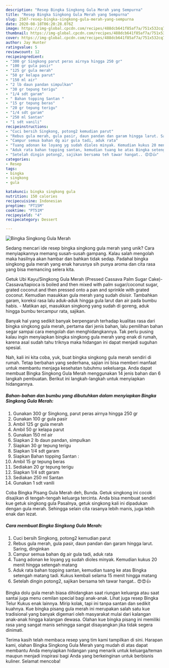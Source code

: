 ```yaml
---
description: "Resep Bingka Singkong Gula Merah yang Sempurna"
title: "Resep Bingka Singkong Gula Merah yang Sempurna"
slug: 2507-resep-bingka-singkong-gula-merah-yang-sempurna
date: 2020-08-18T06:20:28.076Z
image: https://img-global.cpcdn.com/recipes/488dcb641f85af7a/751x532cq70/bingka-singkong-gula-merah-foto-resep-utama.jpg
thumbnail: https://img-global.cpcdn.com/recipes/488dcb641f85af7a/751x532cq70/bingka-singkong-gula-merah-foto-resep-utama.jpg
cover: https://img-global.cpcdn.com/recipes/488dcb641f85af7a/751x532cq70/bingka-singkong-gula-merah-foto-resep-utama.jpg
author: Jay Hunter
ratingvalue: 5
reviewcount: 12
recipeingredient:
- "300 gr Singkong parut peras airnya hingga 250 gr"
- "100 gr gula pasir"
- "125 gr gula merah"
- "50 gr kelapa parut"
- "150 ml air"
- "2 lb daun pandan simpulkan"
- "30 gr tepung terigu"
- "1/4 sdt garam"
- " Bahan topping Santan "
- "15 gr tepung beras"
- "20 gr tepung terigu"
- "1/4 sdt garam"
- "250 ml Santan"
- "1 sdt vanili"
recipeinstructions:
- "Cuci bersih Singkong, potong2 kemudian parut"
- "Rebus gula merah, gula pasir, daun pandan dan garam hingga larut. Saring, dinginkan"
- "Campur semua bahan dg air gula tadi, aduk rata"
- "Tuang adonan ke loyang yg sudah dioles minyak. Kemudian kukus 20 menit hingga setengah matang"
- "Aduk rata bahan topping santan, kemudian tuang ke atas Bingka setengah matang tadi. Kukus kembali selama 15 menit hingga matang"
- "Setelah dingin potong2, sajikan bersama teh tawar hangat.. 😍😍👍"
categories:
- Resep
tags:
- bingka
- singkong
- gula

katakunci: bingka singkong gula 
nutrition: 150 calories
recipecuisine: Indonesian
preptime: "PT15M"
cooktime: "PT51M"
recipeyield: "4"
recipecategory: Dessert

---
```



![Bingka Singkong Gula Merah](https://img-global.cpcdn.com/recipes/488dcb641f85af7a/751x532cq70/bingka-singkong-gula-merah-foto-resep-utama.jpg)

Sedang mencari ide resep bingka singkong gula merah yang unik? Cara menyiapkannya memang susah-susah gampang. Kalau salah mengolah maka hasilnya akan hambar dan bahkan tidak sedap. Padahal bingka singkong gula merah yang enak harusnya sih punya aroma dan cita rasa yang bisa memancing selera kita.

Getuk Ubi Kayu/Singkong Gula Merah (Pressed Cassava Palm Sugar Cake)- Cassava/tapioca is boiled and then mixed with palm sugar/coconut sugar, grated coconut and then pressed onto a pan and sprinkle with grated coconut. Kemudian masukkan gula merah yang sudah disisir. Tambahkan garam, koreksi rasa lalu aduk-aduk hingga gula larut dan air pada bumbu habis. - Matikan api, masukkan singkong yang sudah di goreng, aduk hingga bumbu tercampur rata, sajikan.

Banyak hal yang sedikit banyak berpengaruh terhadap kualitas rasa dari bingka singkong gula merah, pertama dari jenis bahan, lalu pemilihan bahan segar sampai cara mengolah dan menghidangkannya. Tak perlu pusing kalau ingin menyiapkan bingka singkong gula merah yang enak di rumah, karena asal sudah tahu triknya maka hidangan ini dapat menjadi suguhan spesial.


Nah, kali ini kita coba, yuk, buat bingka singkong gula merah sendiri di rumah. Tetap berbahan yang sederhana, sajian ini bisa memberi manfaat untuk membantu menjaga kesehatan tubuhmu sekeluarga. Anda dapat membuat Bingka Singkong Gula Merah menggunakan 14 jenis bahan dan 6 langkah pembuatan. Berikut ini langkah-langkah untuk menyiapkan hidangannya.

<!--inarticleads1-->

##### Bahan-bahan dan bumbu yang dibutuhkan dalam menyiapkan Bingka Singkong Gula Merah:

1. Gunakan 300 gr Singkong, parut peras airnya hingga 250 gr
1. Gunakan 100 gr gula pasir
1. Ambil 125 gr gula merah
1. Ambil 50 gr kelapa parut
1. Gunakan 150 ml air
1. Siapkan 2 lb daun pandan, simpulkan
1. Siapkan 30 gr tepung terigu
1. Siapkan 1/4 sdt garam
1. Siapkan  Bahan topping Santan :
1. Ambil 15 gr tepung beras
1. Sediakan 20 gr tepung terigu
1. Siapkan 1/4 sdt garam
1. Sediakan 250 ml Santan
1. Gunakan 1 sdt vanili


Coba Bingka Pisang Gula Merah deh, Bunda. Getuk singkong ini cocok disajikan di tengah-tengah keluarga tercinta. Anda bisa membuat sendiri kue getuk singkong gula Pasalnya, getuk singkong kali ini dipadukan dengan gula merah. Sehingga selain cita rasanya lebih manis, juga lebih enak dan lezat. 

<!--inarticleads2-->

##### Cara membuat Bingka Singkong Gula Merah:

1. Cuci bersih Singkong, potong2 kemudian parut
1. Rebus gula merah, gula pasir, daun pandan dan garam hingga larut. Saring, dinginkan
1. Campur semua bahan dg air gula tadi, aduk rata
1. Tuang adonan ke loyang yg sudah dioles minyak. Kemudian kukus 20 menit hingga setengah matang
1. Aduk rata bahan topping santan, kemudian tuang ke atas Bingka setengah matang tadi. Kukus kembali selama 15 menit hingga matang
1. Setelah dingin potong2, sajikan bersama teh tawar hangat.. 😍😍👍


Bingka dolu gula merah biasa dihidangkan saat riungan keluarga atau saat santai juga menu cemilan special bagi anak-anak. Lihat juga resep Bingka Telur Kukus enak lainnya. Mirip kolak, tapi ini tanpa santan dan sedikit kuahnya. Kue bingka pisang gula merah ini merupakan salah satu kue tradisional yang banyak digemari oleh masyarakat mulai dari kalangan anak-anak hingga kalangan dewasa. Olahan kue bingka pisang ini memiliki rasa yang sangat manis sehingga sangat disayangkan jika tidak segera dinimati. 

Terima kasih telah membaca resep yang tim kami tampilkan di sini. Harapan kami, olahan Bingka Singkong Gula Merah yang mudah di atas dapat membantu Anda menyiapkan hidangan yang menarik untuk keluarga/teman maupun menjadi inspirasi bagi Anda yang berkeinginan untuk berbisnis kuliner. Selamat mencoba!
